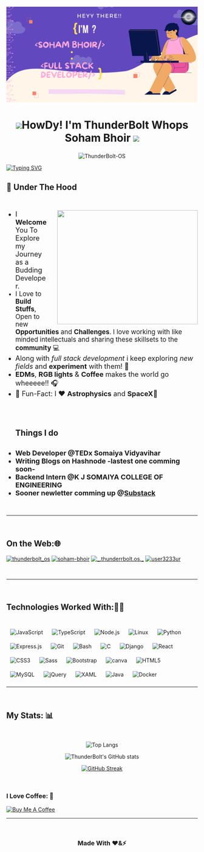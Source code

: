 ![Header image](header.png "Wassup? Dude")

<div align="center"> 
    <h1><img src="https://raw.githubusercontent.com/MartinHeinz/MartinHeinz/master/wave.gif" width="30px">HowDy! I'm ThunderBolt Whops Soham Bhoir  <img src="https://camo.githubusercontent.com/d3359cb00ab0b5ed8f2e1fe3fceb4fbaf3b614340f8c0db99c17b9f50b351770/68747470733a2f2f656d6f6a69732e736c61636b6d6f6a69732e636f6d2f656d6f6a69732f696d616765732f313533313834393433302f343234362f626c6f622d73756e676c61737365732e6769663f31353331383439343330" width="30px">
    </h1> 
</div>

<div align="center">
    <p align="center">
    </p> 
    <p align="center" style="font-size:22px;margin-top:0;border:none">
    </p>
    <div> 
        <img src="https://komarev.com/ghpvc/?username=ThunderBolt-OS&label=Profile%20views&color=1E90FF&style=flat" alt="ThunderBolt-OS" />        
    </div>
</div>

[![Typing SVG](https://readme-typing-svg.herokuapp.com?color=%23FFAADA&size=23&center=true&vCenter=true&lines=Student;Full+Stack+Developer;Self+Taught+Programmer;Always+Learning+New+Things)](https://git.io/typing-svg)


<h2>
🚀 Under The Hood
</h2>
<br>
<div>
    <img src="https://camo.githubusercontent.com/18ae9809d7ae8a378be4c3701b7fd4cbb427619a66f72398bda0dbde21e148a8/68747470733a2f2f6d656469612e67697068792e636f6d2f6d656469612f39423877597a74416f65317a4f2f736f757263652e676966" align="right" width="370" height="300"style="margin-left:25px" />
    <ul>
        <li style="font-size:18px">
            I <b>Welcome</b>You To Explore my Journey as a Budding Developer.
        </li>
        <li style="font-size:17px">
            I Love to <b>Build Stuffs</b>, Open to new <b>Opportunities</b> and <b>Challenges</b>.  I love working with like minded intellectuals and sharing these skillsets to the <b>community</b> 💻
        </li>
        <li style="font-size:18px">
            Along with <i>full stack development</i> i keep exploring <i>new fields </i> and <b>experiment</b> with them! 🔭
        </li>
        <li style="font-size:18px">
            <b>EDMs</b>, <b>RGB lights</b> & <b>Coffee</b>  makes the world go wheeeee!! 🎧
        </li>
        <li style="font-size:18px">
            🎉 Fun-Fact: I ❤️ <b>Astrophysics</b> and <b>SpaceX</b>🚀
        </li>
        <br>
        <br>
        <br>
        <h2>Things I do<h2> 
        <li style="font-size:18px">
            Web Developer @TEDx Somaiya Vidyavihar
        </li>                     
        <li style="font-size:18px">
            Writing Blogs on <a src="https://hashnode.com/@ThunderBolt" target="_blank">Hashnode</a> 
            -lastest one comming soon-
        </li> 
        <li style="font-size:18px">
            Backend Intern @K J SOMAIYA COLLEGE OF ENGINEERING
        </li>
        <li style="font-size:18px">
            Sooner newletter comming up @<a href="https://sohambhoir.substack.com/" target="_blank">Substack</a>
        </li>
    </ul>
</div>

<br>

----
<!-- ON THE WEB -->
<br>
<h2 align="left">On the Web:🌐</h2> 
<p align="left">
<a href="https://twitter.com/ThunderrBolt_os" target="blank"><img align="center" src="https://raw.githubusercontent.com/rahuldkjain/github-profile-readme-generator/master/src/images/icons/Social/twitter.svg" alt="thunderbolt_os" height="30" width="40" /></a>
<a href="https://www.linkedin.com/in/soham-bhoir-1766021bb/" target="_blank"><img align="center" src="https://raw.githubusercontent.com/rahuldkjain/github-profile-readme-generator/master/src/images/icons/Social/linked-in-alt.svg" alt="soham-bhoir" height="30" width="40" /></a>
<a href="https://instagram.com/_.thunderrbolt.os._" target="_blank"><img align="center" src="https://raw.githubusercontent.com/rahuldkjain/github-profile-readme-generator/master/src/images/icons/Social/instagram.svg" alt="_.thunderrbolt.os._" height="30" width="40" /></a>
<a href="https://www.leetcode.com/ThunderBolt_OS" target="_blank"><img align="center" src="https://raw.githubusercontent.com/rahuldkjain/github-profile-readme-generator/master/src/images/icons/Social/leet-code.svg" alt="user3233ur" height="30" width="40" /></a>
</p>

<br>

----
<br>
<div align="left"> <h2>Technologies Worked With:👨‍💻</h2> 
<br> 
<div align="left">  
<img style="margin: 10px" src="https://profilinator.rishav.dev/skills-assets/javascript-original.svg" alt="JavaScript" height="50" />  
<img style="margin: 10px" src="https://profilinator.rishav.dev/skills-assets/typescript-original.svg" alt="TypeScript" height="50" />  
<img style="margin: 10px" src="https://profilinator.rishav.dev/skills-assets/nodejs-original-wordmark.svg" alt="Node.js" height="50" />  
<img style="margin: 10px" src="https://profilinator.rishav.dev/skills-assets/linux-original.svg" alt="Linux" height="50" />  
<img style="margin: 10px" src="https://profilinator.rishav.dev/skills-assets/python-original.svg" alt="Python" height="50" />  
<img style="margin: 10px" src="https://profilinator.rishav.dev/skills-assets/express-original-wordmark.svg" alt="Express.js" height="50" />  
<img style="margin: 10px" src="https://profilinator.rishav.dev/skills-assets/git-scm-icon.svg" alt="Git" height="50" />  
<img style="margin: 10px" src="https://profilinator.rishav.dev/skills-assets/gnu_bash-icon.svg" alt="Bash" height="50" />  
<img style="margin: 10px" src="https://profilinator.rishav.dev/skills-assets/c-original.svg" alt="C" height="50" />  
  
<img style="margin: 10px" src="https://profilinator.rishav.dev/skills-assets/django-original.svg" alt="Django" height="50" />  
<img style="margin: 10px" src="https://profilinator.rishav.dev/skills-assets/react-original-wordmark.svg" alt="React" height="50" />  
<img style="margin: 10px" src="https://profilinator.rishav.dev/skills-assets/css3-original-wordmark.svg" alt="CSS3" height="50" />  
<img style="margin: 10px" src="https://profilinator.rishav.dev/skills-assets/sass-original.svg" alt="Sass" height="50" />  
<img style="margin: 10px" src="https://profilinator.rishav.dev/skills-assets/bootstrap-plain.svg" alt="Bootstrap" height="50" />  
 <img src="https://www.vectorlogo.zone/logos/canva/canva-icon.svg" alt="canva" style="margin: 10px" height="50" title="canva"/>
<img style="margin: 10px" src="https://profilinator.rishav.dev/skills-assets/html5-original-wordmark.svg" alt="HTML5" height="50" />  
<img style="margin: 10px" src="https://profilinator.rishav.dev/skills-assets/mysql-original-wordmark.svg" alt="MySQL" height="50" />  
<img style="margin: 10px" src="https://profilinator.rishav.dev/skills-assets/jquery.png" alt="jQuery" height="50" />  
<img style="margin: 10px" src="https://profilinator.rishav.dev/skills-assets/xaml.png" alt="XAML" height="50" />  
<img style="margin: 10px" src="https://profilinator.rishav.dev/skills-assets/java-original-wordmark.svg" alt="Java" height="50" />  
<img style="margin: 10px" src="https://profilinator.rishav.dev/skills-assets/docker-original-wordmark.svg" alt="Docker" height="50" />  
</div>

----
<br>

## My Stats: 📊

<br>
<div align="center">

![Top Langs](https://github-readme-stats.vercel.app/api/top-langs/?username=ThunderBolt-OS&layout=compact&theme=cobalt)

![ThunderBolt's GitHub stats](https://github-readme-stats.vercel.app/api?username=ThunderBolt-OS&count_private=true&show_icons=true&theme=cobalt&border_color=ayu-mirage)

[![GitHub Streak](https://github-readme-streak-stats.herokuapp.com/?user=ThunderBolt-OS&currStreakNum=2FD3EB&fire=pink&sideLabels=F00&date_format=[2021]&theme=cobalt&background=193549)](https://git.io/streak-stats)

<br>
</div>

### I Love Coffee: 🍵
<a href="https://www.buymeacoffee.com/sohambhoir" target="_blank"><img src="https://cdn.buymeacoffee.com/buttons/default-yellow.png" alt="Buy Me A Coffee" height="41" width="174"></a>
<br>

----

<br>
<div align="center">
    <h3>Made With ❤️&⚡<h3>
<div>